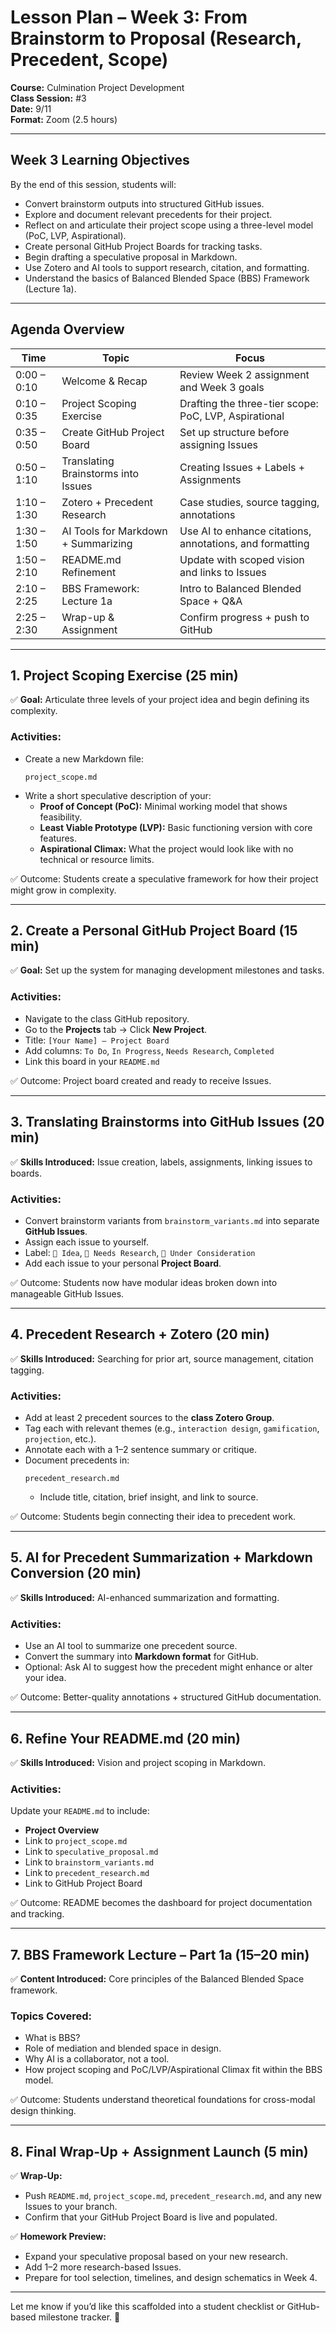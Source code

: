 # Lesson Plan – Week 3: From Brainstorm to Proposal (Research, Precedent, Scope)

**Course:** Culmination Project Development  
**Class Session:** #3  
**Date:** 9/11  
**Format:** Zoom (2.5 hours)

---

## **Week 3 Learning Objectives**
By the end of this session, students will:
- Convert brainstorm outputs into structured GitHub issues.
- Explore and document relevant precedents for their project.
- Reflect on and articulate their project scope using a three-level model (PoC, LVP, Aspirational).
- Create personal GitHub Project Boards for tracking tasks.
- Begin drafting a speculative proposal in Markdown.
- Use Zotero and AI tools to support research, citation, and formatting.
- Understand the basics of Balanced Blended Space (BBS) Framework (Lecture 1a).

---

## **Agenda Overview**
| **Time** | **Topic** | **Focus** |
|---------|-----------|-----------|
| 0:00 – 0:10 | Welcome & Recap | Review Week 2 assignment and Week 3 goals |
| 0:10 – 0:35 | Project Scoping Exercise | Drafting the three-tier scope: PoC, LVP, Aspirational |
| 0:35 – 0:50 | Create GitHub Project Board | Set up structure before assigning Issues |
| 0:50 – 1:10 | Translating Brainstorms into Issues | Creating Issues + Labels + Assignments |
| 1:10 – 1:30 | Zotero + Precedent Research | Case studies, source tagging, annotations |
| 1:30 – 1:50 | AI Tools for Markdown + Summarizing | Use AI to enhance citations, annotations, and formatting |
| 1:50 – 2:10 | README.md Refinement | Update with scoped vision and links to Issues |
| 2:10 – 2:25 | BBS Framework: Lecture 1a | Intro to Balanced Blended Space + Q&A |
| 2:25 – 2:30 | Wrap-up & Assignment | Confirm progress + push to GitHub |

---

## **1. Project Scoping Exercise (25 min)**
✅ **Goal:** Articulate three levels of your project idea and begin defining its complexity.

### **Activities:**
- Create a new Markdown file:
  ```
  project_scope.md
  ```
- Write a short speculative description of your:
  - **Proof of Concept (PoC):** Minimal working model that shows feasibility.
  - **Least Viable Prototype (LVP):** Basic functioning version with core features.
  - **Aspirational Climax:** What the project would look like with no technical or resource limits.

✅ Outcome: Students create a speculative framework for how their project might grow in complexity.

---

## **2. Create a Personal GitHub Project Board (15 min)**
✅ **Goal:** Set up the system for managing development milestones and tasks.

### **Activities:**
- Navigate to the class GitHub repository.
- Go to the **Projects** tab → Click **New Project**.
- Title: `[Your Name] – Project Board`
- Add columns: `To Do`, `In Progress`, `Needs Research`, `Completed`
- Link this board in your `README.md`

✅ Outcome: Project board created and ready to receive Issues.

---

## **3. Translating Brainstorms into GitHub Issues (20 min)**
✅ **Skills Introduced:** Issue creation, labels, assignments, linking issues to boards.

### **Activities:**
- Convert brainstorm variants from `brainstorm_variants.md` into separate **GitHub Issues**.
- Assign each issue to yourself.
- Label: `🧠 Idea`, `🎯 Needs Research`, `🚧 Under Consideration`
- Add each issue to your personal **Project Board**.

✅ Outcome: Students now have modular ideas broken down into manageable GitHub Issues.

---

## **4. Precedent Research + Zotero (20 min)**
✅ **Skills Introduced:** Searching for prior art, source management, citation tagging.

### **Activities:**
- Add at least 2 precedent sources to the **class Zotero Group**.
- Tag each with relevant themes (e.g., `interaction design`, `gamification`, `projection`, etc.).
- Annotate each with a 1–2 sentence summary or critique.
- Document precedents in:
  ```
  precedent_research.md
  ```
  - Include title, citation, brief insight, and link to source.

✅ Outcome: Students begin connecting their idea to precedent work.

---

## **5. AI for Precedent Summarization + Markdown Conversion (20 min)**
✅ **Skills Introduced:** AI-enhanced summarization and formatting.

### **Activities:**
- Use an AI tool to summarize one precedent source.
- Convert the summary into **Markdown format** for GitHub.
- Optional: Ask AI to suggest how the precedent might enhance or alter your idea.

✅ Outcome: Better-quality annotations + structured GitHub documentation.

---

## **6. Refine Your README.md (20 min)**
✅ **Skills Introduced:** Vision and project scoping in Markdown.

### **Activities:**
Update your `README.md` to include:
- **Project Overview**
- Link to `project_scope.md`
- Link to `speculative_proposal.md`
- Link to `brainstorm_variants.md`
- Link to `precedent_research.md`
- Link to GitHub Project Board

✅ Outcome: README becomes the dashboard for project documentation and tracking.

---

## **7. BBS Framework Lecture – Part 1a (15–20 min)**
✅ **Content Introduced:** Core principles of the Balanced Blended Space framework.

### **Topics Covered:**
- What is BBS?
- Role of mediation and blended space in design.
- Why AI is a collaborator, not a tool.
- How project scoping and PoC/LVP/Aspirational Climax fit within the BBS model.

✅ Outcome: Students understand theoretical foundations for cross-modal design thinking.

---

## **8. Final Wrap-Up + Assignment Launch (5 min)**
✅ **Wrap-Up:**
- Push `README.md`, `project_scope.md`, `precedent_research.md`, and any new Issues to your branch.
- Confirm that your GitHub Project Board is live and populated.

✅ **Homework Preview:**
- Expand your speculative proposal based on your new research.
- Add 1–2 more research-based Issues.
- Prepare for tool selection, timelines, and design schematics in Week 4.

---

Let me know if you’d like this scaffolded into a student checklist or GitHub-based milestone tracker. 🚀
